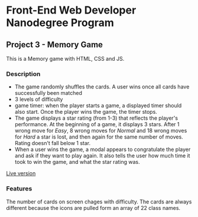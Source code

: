 # Front-End Web Developer Nanodegree Program
## Project 3 - Memory Game

This is a Memory game with HTML, CSS and JS.

### Description
 - The game randomly shuffles the cards. A user wins once all cards have successfully been matched
 - 3 levels of difficulty
 - game timer: when the player starts a game, a displayed timer should also start. Once the player wins the game, the timer stops.
 - The game displays a star rating (from 1-3) that reflects the player's performance. At the beginning of a game, it displays 3 stars. After 1 wrong move for _Easy_, 8 wrong moves for _Normal_ and 18 wrong moves for _Hard_ a star is lost, and then again for the same number of moves. Rating doesn't fall below 1 star.
 - When a user wins the game, a modal appears to congratulate the player and ask if they want to play again. It also tells the user how much time it took to win the game, and what the star rating was.

[Live version](https://al3x4.github.io/memory-game/)


### Features
The number of cards on screen chages with difficulty.
The cards are always different because the icons are pulled form an array of 22 class names.

